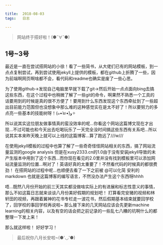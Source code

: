 ```yaml
---

title:  2018-08-03
tags:   日志

---
```


> 网站终于搭好啦！(●ˇ∀ˇ●) 
## 1号~3号

最近是一直在尝试搭网站的小徐！看了一些简书，从大佬们已有的网站模板，到一点点复制尝试，再到尝试使用jekyll上提供的模板，都在github上折腾了一些，因为前端啊网页啊啥都不会，看代码和readme也确实是废了一些心思。

为了使用github->发现自己电脑里早就下载了git->然后开始一点点面向bing去搞这些东西，在这个过程中也稍微了解了一些git的命令，啊果然不熟悉一个工具的话要用到的时候是真的很不方便了！要用到什么东西发现这个东西牵扯到了一些超出目前能力范围但也没想象中那么难的这种感觉实在是太不好了！所以要努力的多点亮一些基本的技能树呀！(๑•̀ㅂ•́)و✧

所以说其实这位朋友做事情真的蛮没效率的呢...你看这个网站这篇博文现在才出现...不过可能也和今天出去吃喝玩乐了一天完全没时间搞这些东西有关系吧...所以说其实本来昨天晚上就可以上线的这篇博客...算了跑远了///w///

在使用jekyll模板的过程中也算了解了一些奇奇怪怪网站相关的东西，搞了网站流量监测的google analysis 但是在xusy2333.cn的1.0由于没有安装jekyll导致的未产生版本中用到了这个东西...而你现在看见的2.0里并没有找到模板里可以添加网站流量监测的位置...啊对了！英语好真的太重要了！不然看代码的时候真的都很费劲！
在搭网站的过程中呢...也顺便去看了一下之前被 @可以化简 安利的markdown 也就是这篇博客的编写语言，不然没办法产生这个东西呀hhhh

唔...既然八月份开始的前三天其实都没做啥实际上的有进展和标志性意义的事情，那么不如这篇日志就来谈谈八月份美好假期的规划吧！
打算看完安猪的视频和林轩田的视频，再跟着翼神的花书专栏走一波花书，然后假期基本结束就要回学校了，回学校的事回学校再说啦~
那么接下来的几天网站应该会先更新machine learning的相关内容，以及有空的话会把之前记录的一些乱七八糟的坑啊什么的都整理一下发上来！

那么就这样啦！
好好学习！

> 最后祝你八月长安啦~(●'◡'●)





